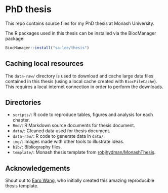 # PhD thesis

This repo contains source files for my PhD thesis at Monash University.

The R packages used in this thesis can be installed via the BiocManager package:

```r
BiocManager::install("sa-lee/thesis")
```

## Caching local resources 

The `data-raw/` directory is used to download and cache large 
data files contained in this thesis (using a local cache created with
`BiocFileCache`). This requires a local internet connection in order
to perform the downloads. 


## Directories

* `scripts/`: R code to reproduce tables, 
    figures and analysis for each chapter.
* `Rmd/`: R Markdown source documents for thesis document.
* `data/`: Cleaned data used for thesis document.
* `data-raw/`: R code to generate data in `data/`.
* `img/`: Images made with other tools to illustrate ideas. 
* `bib/`: Bibliography files.
* `template/`: Monash thesis template from [robjhydman/MonashThesis](https://github.com/robjhyndman/MonashThesis).


## Acknowledgements

Shout out to [Earo Wang](https://earo.me), who initially created this amazing
reproducible thesis template.
